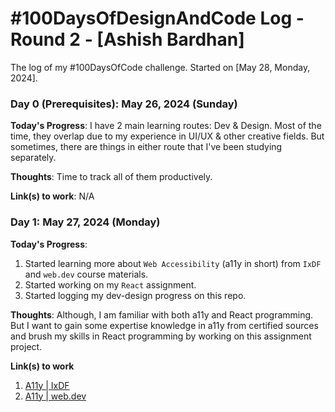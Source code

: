 # #100DaysOfDesignAndCode Log - Round 2 - [Ashish Bardhan]

The log of my #100DaysOfCode challenge. Started on [May 28, Monday, 2024].

### Day 0 (Prerequisites): May 26, 2024 (Sunday)

**Today's Progress**: I have 2 main learning routes: Dev & Design. Most of the time, they overlap due to my experience in UI/UX & other creative fields. But sometimes, there are things in either route that I've been studying separately.

**Thoughts**: Time to track all of them productively.

**Link(s) to work**: N/A

### Day 1: May 27, 2024 (Monday)

**Today's Progress**:
1. Started learning more about `Web Accessibility` (a11y in short) from `IxDF` and `web.dev` course materials.
2. Started working on my `React` assignment.
3. Started logging my dev-design progress on this repo.

**Thoughts**: Although, I am familiar with both a11y and React programming. But I want to gain some expertise knowledge in a11y from certified sources and brush my skills in React programming by working on this assignment project.

**Link(s) to work**
1. [A11y | IxDF](https://www.interaction-design.org/courses/accessibility-how-to-design-for-all?gad_source=1&gclid=Cj0KCQjw3tCyBhDBARIsAEY0XNmeWQy_Rx92ScjkwZTNfRh63UiRi1cgsH0ZnfdZXhdvambpvqbRirAaAj_JEALw_wcB)
2. [A11y | web.dev](https://web.dev/learn/accessibility/welcome?_gl=1*1vuna2l*_up*MQ..&gclid=Cj0KCQjwjLGyBhCYARIsAPqTz18rJRu5SMR0riWdvYq-J36Ffdla2fn-k25uB-nAbrQwi90ROH9u60waAjqaEALw_wcB)